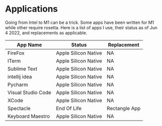 # Applications

Going from Intel to M1 can be a trick. Some apps have been written for M1 while other require rosetta. Here is a list of
apps I use, their status as of Jun 4 2022, and replacements as applicable.

| App Name  | Status                          | Replacement |
|-----------|---------------------------------|---|
| FireFox   | Apple Silicon Native            |NA|
|ITerm| Apple Silicon Native            | NA|
|Sublime Text| Apple Silicon Native            | NA|
| intellij idea| Apple Silicon Native            | NA|
|Pycharm | Apple Silicon Native            | NA|
| Visual Studio Code | Apple Silicon Native            | NA|
| XCode | Apple Silicon Native            | NA|
| Spectacle | End Of Life | Rectangle App| 
| Keyboard Maestro| Apple Silicon Native | NA|

